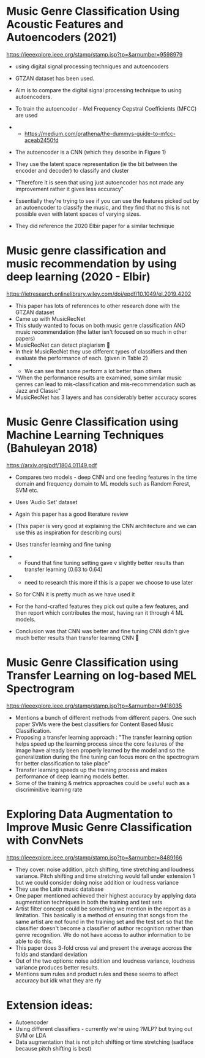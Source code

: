 # Music Genre Classification Using Acoustic Features and Autoencoders (2021)
https://ieeexplore.ieee.org/stamp/stamp.jsp?tp=&arnumber=9598979

* using digital signal processing techniques and autoencoders
* GTZAN dataset has been used.
* Aim is to compare the digital signal processing technique to using autoencoders.
* To train the autoencoder - Mel Frequency Cepstral Coefficients (MFCC) are used
* * https://medium.com/prathena/the-dummys-guide-to-mfcc-aceab2450fd
* The autoencoder is a CNN (which they describe in Figure 1)
* They use the latent space representation (ie the bit between the encoder and decoder) to classify and cluster
* "Therefore it is seen that using just autoencoder has not made any improvement rather it gives less accuracy"

* Essentially they're trying to see if you can use the features picked out by an autoencoder to classify the music, and they find that no this is not possible even with latent spaces of varying sizes.
* They did reference the 2020 Elbir paper for a similar technique

# Music genre classification and music recommendation by using deep learning (2020 - Elbir)
https://ietresearch.onlinelibrary.wiley.com/doi/epdf/10.1049/el.2019.4202

* This paper has lots of references to other research done with the GTZAN dataset
* Came up with MusicRecNet
* This study wanted to focus on both music genre classification AND music recommendation (the latter isn't focused on so much in other papers)
* MusicRecNet can detect plagiarism 🤨
* In their MusicRecNet they use different types of classifiers and then evaluate the performance of each. (given in Table 2)
* * We can see that some perform a lot better than others
* "When the performance results are examined, some similar music genres can lead to mis-classification and mis-recommendation such as Jazz and Classic"
* MusicRecNet has 3 layers and has considerably better accuracy scores


# Music Genre Classification using Machine Learning Techniques (Bahuleyan 2018)
https://arxiv.org/pdf/1804.01149.pdf

* Compares two models - deep CNN and one feeding features in the time domain and frequency domain to ML models such as Random Forest, SVM etc.
* Uses 'Audio Set' dataset
* Again this paper has a good literature review
* (This paper is very good at explaining the CNN architecture and we can use this as inspiration for describing ours)
* Uses transfer learning and fine tuning
* * Found that fine tuning setting gave v slightly better results than transfer learning (0.63 to 0.64)
* * need to research this more if this is a paper we choose to use later
* So for CNN it is pretty much as we have used it
* For the hand-crafted features they pick out quite a few features, and then report which contributes the most, having ran it through 4 ML models.

* Conclusion was that CNN was better and fine tuning CNN didn't give much better results than transfer learning CNN 🤯


# Music Genre Classification using Transfer Learning on log-based MEL Spectrogram 
https://ieeexplore.ieee.org/stamp/stamp.jsp?tp=&arnumber=9418035
* Mentions a bunch of different methods from different papers. One such paper SVMs were the best classifiers for Content Based Music Classification. 
* Proposing a transfer learning approach : "The transfer learning option helps speed up the learning process since the core features of the image have already been properly learned by the model and so the generalization during the fine tuning can focus more on the spectrogram for better classification to take place"
* Transfer learning speeds up the training process and makes performance of deep learning models better. 
* Some of the training & metrics approaches could be useful such as a discriminitive learning rate 

# Exploring Data Augmentation to Improve Music Genre Classification with ConvNets
https://ieeexplore.ieee.org/stamp/stamp.jsp?tp=&arnumber=8489166
* They cover: noise addition, pitch shifting, time stretching and loudness variance. Pitch shifting and time stretching would fall under extension 1 but we could consider doing noise addition or loudness variance
* They use the Latin music database
* One paper mentioned achieved their highest accuracy by applying data augmentation techniques in both the training and test sets
* Artist filter concept could be something we mention in the report as a limitation. This basically is a method of ensuring that songs from the same artist are not found in the training set and the test set so that the classifier doesn't become a classifier of author recognition rather than genre recognition. We do not have access to author information to be able to do this.
* This paper does 3-fold cross val and present the average accross the folds and standard deviation 
* Out of the two options: noise addition and loudness variance, loudness variance produces better results.
* Mentions sum rules and product rules and these seems to affect accuracy but idk what they are rly

# Extension ideas:
* Autoencoder
* Using different classifiers - currently we're using ?MLP? but trying out SVM or LDA
* Data augmentation that is not pitch shifting or time stretching (sadface because pitch shifting is best)
